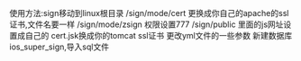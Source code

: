 使用方法:sign移动到linux根目录
/sign/mode/cert 更换成你自己的apache的ssl证书,文件名要一样
/sign/mode/zsign 权限设置777
/sign/public 里面的js网址设置成自己的
cert.jsk换成你的tomcat ssl证书
更改yml文件的一些参数
新建数据库ios_super_sign,导入sql文件
